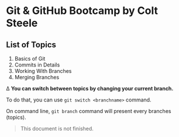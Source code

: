 # Git & GitHub Bootcamp by Colt Steele

## List of Topics

1. Basics of Git
2. Commits in Details
3. Working With Branches
4. Merging Branches

∆ **You can switch between topics by changing your current branch.**

To do that, you can use `git switch <branchname>` command.

On command line, `git branch` command will present every branches (topics).

> This document is not finished.
